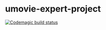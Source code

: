 # umovie-expert-project

[![Codemagic build status](https://api.codemagic.io/apps/664d6839060db451b098c517/workflow/664d6839060db451b098c516/status_badge.svg)](https://codemagic.io/apps/<app-id>/<workflow-id>/latest_build)

